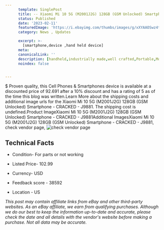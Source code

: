 ```yaml
---
      template: SinglePost
      title: -- Xiaomi Mi 10 5G (M2001J2G) 128GB (GSM Unlocked) Smartphone - CRACKED - J9881
      status: Published
      date: '2023-02-11'
      featuredImage: 'https://i.ebayimg.com/thumbs/images/g/xXYAAOSwz4tj45xS/s-l225.jpg'
      category: News , Updates

      excerpt: >-
        [smartphone,device ,hand held device]
      meta:
      canonicalLink: ''
      description: [handheld,industrially made,well crafted,Portable,Mobile,Compact,Convenient,Lightweight,Maneuverable,Man-portable,Miniature,Carriable,Hand-held,Light,Holdable,Transportable,Mobile device,Pocket-sized,On-the-go,Wireless,Cordless,Compact size,Convenient size, smartphone,device ,hand held device]
      noindex: false

        
---
```

$
    Proven quality, this Cell Phones & Smartphones device is available at a discounted price of 92.691 after a 10% discount and has a rating of 5 as of the time this blog was written.Learn More about the shipping costs and additional image urls for the Xiaomi Mi 10 5G (M2001J2G) 128GB (GSM Unlocked) Smartphone - CRACKED - J9881. The shipping cost is undefined.Product ImageXiaomi Mi 10 5G (M2001J2G) 128GB (GSM Unlocked) Smartphone - CRACKED - J9881Additional ImagesXiaomi Mi 10 5G (M2001J2G) 128GB (GSM Unlocked) Smartphone - CRACKED - J9881, check vendor page, ![check vendor page](https://origin-galleryplus.ebayimg.com/ws/web/144935970128_2_0_1/225x225.jpg,https://origin-galleryplus.ebayimg.com/ws/web/144935970128_3_0_1/225x225.jpg,https://origin-galleryplus.ebayimg.com/ws/web/144935970128_4_0_1/225x225.jpg,https://origin-galleryplus.ebayimg.com/ws/web/144935970128_5_0_1/225x225.jpg,https://origin-galleryplus.ebayimg.com/ws/web/144935970128_6_0_1/225x225.jpg,https://origin-galleryplus.ebayimg.com/ws/web/144935970128_7_0_1/225x225.jpg,https://origin-galleryplus.ebayimg.com/ws/web/144935970128_8_0_1/225x225.jpg)
    
    

 ## Technical Facts 



     
      

 - Condition- For parts or not working 


      

 - Listed Price- 102.99 


      

 - Currency- USD 


      

 - Feedback score - 38592 


      

 - Location - US 


      
      

 *_This post may contain affiliate links from eBay and other third-party websites. As an eBay affiliate, we earn from qualifying purchases. Although we do our best to keep the information up-to-date and accurate, please check the date and all details with the vendor's website before making a purchase. Not all data may be accurate._*



    
    
    
    
    